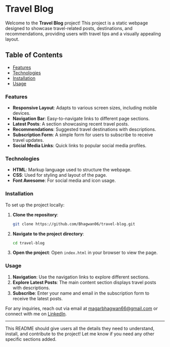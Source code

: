 # Travel Blog

Welcome to the **Travel Blog** project! This project is a static webpage designed to showcase travel-related posts, destinations, and recommendations, providing users with travel tips and a visually appealing layout.

## Table of Contents

- [Features](#features)
- [Technologies](#technologies)
- [Installation](#installation)
- [Usage](#usage)

### Features

- **Responsive Layout**: Adapts to various screen sizes, including mobile devices.
- **Navigation Bar**: Easy-to-navigate links to different page sections.
- **Latest Posts**: A section showcasing recent travel posts.
- **Recommendations**: Suggested travel destinations with descriptions.
- **Subscription Form**: A simple form for users to subscribe to receive travel updates.
- **Social Media Links**: Quick links to popular social media profiles.

### Technologies

- **HTML**: Markup language used to structure the webpage.
- **CSS**: Used for styling and layout of the page.
- **Font Awesome**: For social media and icon usage.

### Installation

To set up the project locally:

1. **Clone the repository**:
   ```bash
   git clone https://github.com/Bhagwan06/travel-blog.git
   ```

2. **Navigate to the project directory**:
   ```bash
   cd travel-blog
   ```

3. **Open the project**:
   Open `index.html` in your browser to view the page.

### Usage

1. **Navigation**: Use the navigation links to explore different sections.
2. **Explore Latest Posts**: The main content section displays travel posts with descriptions.
3. **Subscribe**: Enter your name and email in the subscription form to receive the latest posts.




For any inquiries, reach out via email at magarbhagwan66@gmail.com or connect with me on [LinkedIn](https://www.linkedin.com/in/bhagwan-gharti-magar-5762901a5).

---

This README should give users all the details they need to understand, install, and contribute to the project! Let me know if you need any other specific sections added.
